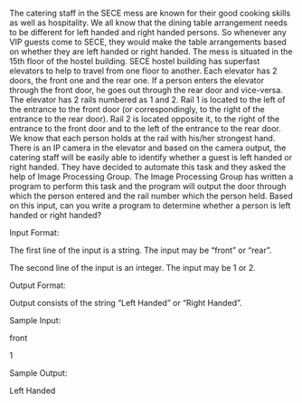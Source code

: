 The catering staff in the SECE mess are known for their good cooking skills as well as hospitality. We all know that the dining table arrangement needs to be different for left handed and right handed persons. So whenever any VIP guests come to SECE, they would make the table arrangements based on whether they are left handed or right handed. The mess is situated in the 15th floor of the hostel building. SECE hostel building has superfast elevators to help to travel from one floor to another. Each elevator has 2 doors, the front one and the rear one. If a person enters the elevator through the front door, he goes out through the rear door and vice-versa. The elevator has 2 rails numbered as 1 and 2. Rail 1 is located to the left of the entrance to the front door (or correspondingly, to the right of the entrance to the rear door). Rail 2 is located opposite it, to the right of the entrance to the front door and to the left of the entrance to the rear door. We know that each person holds at the rail with his/her strongest hand. There is an IP camera in the elevator and based on the camera output, the catering staff will be easily able to identify whether a guest is left handed or right handed. They have decided to automate this task and they asked the help of Image Processing Group. The Image Processing Group has written a program to perform this task and the program will output the door through which the person entered and the rail number which the person held. Based on this input, can you write a program to determine whether a person is left handed or right handed?

Input Format:

The first line of the input is a string. The input may be “front” or “rear”.

The second line of the input is an integer. The input may be 1 or 2.

Output Format:

Output consists of the string “Left Handed” or “Right Handed”.

Sample Input:

front

1

Sample Output:

Left Handed
